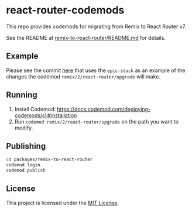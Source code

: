 # react-router-codemods

This repo provides codemods for migrating from Remix to React Router v7.

See the README at [remix-to-react-router/README.md](./packages/remix-to-react-router/README.md) for details.

## Example

Please see the commit [here](https://github.com/jrestall/epic-stack/commit/3fac92aed4c4a987b5b00e33257d3a3d9bc61372) that uses the `epic-stack` as an example of the changes the codemod `remix/2/react-router/upgrade` will make.

## Running

1. Install Codemod: https://docs.codemod.com/deploying-codemods/cli#installation
2. Run `codemod remix/2/react-router/upgrade` on the path you want to modify.

## Publishing

```bash
cd packages/remix-to-react-router
codemod login
codemod publish
```

## License

This project is licensed under the [MIT License](LICENSE).

